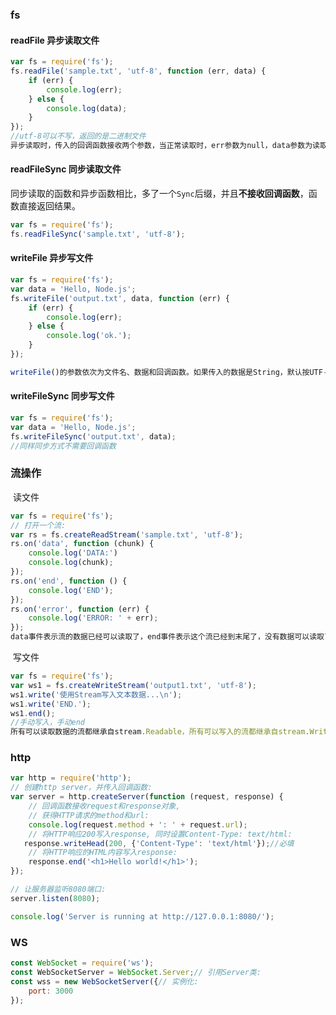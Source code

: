 ### fs

#### readFile 异步读取文件

```javascript
var fs = require('fs');
fs.readFile('sample.txt', 'utf-8', function (err, data) {
    if (err) {
        console.log(err);
    } else {
        console.log(data);
    }
});
//utf-8可以不写，返回的是二进制文件
异步读取时，传入的回调函数接收两个参数，当正常读取时，err参数为null，data参数为读取到的String。当读取发生错误时，err参数代表一个错误对象，data为undefined。这也是Node.js标准的回调函数：第一个参数代表错误信息，第二个参数代表结果。后面我们还会经常编写这种回调函数。
```



#### readFileSync 同步读取文件

同步读取的函数和异步函数相比，多了一个`Sync`后缀，并且**不接收回调函数**，函数直接返回结果。

```javascript
var fs = require('fs');
fs.readFileSync('sample.txt', 'utf-8');
```



#### writeFile 异步写文件

```javascript
var fs = require('fs');
var data = 'Hello, Node.js';
fs.writeFile('output.txt', data, function (err) {
    if (err) {
        console.log(err);
    } else {
        console.log('ok.');
    }
});

writeFile()的参数依次为文件名、数据和回调函数。如果传入的数据是String，默认按UTF-8编码写入文本文件，如果传入的参数是Buffer，则写入的是二进制文件。回调函数由于只关心成功与否，因此只需要一个err参数。
```



#### writeFileSync 同步写文件

```javascript
var fs = require('fs');
var data = 'Hello, Node.js';
fs.writeFileSync('output.txt', data);
//同样同步方式不需要回调函数
```



### 流操作

​     读文件

```javascript
var fs = require('fs');
// 打开一个流:
var rs = fs.createReadStream('sample.txt', 'utf-8');
rs.on('data', function (chunk) {
    console.log('DATA:')
    console.log(chunk);
});
rs.on('end', function () {
    console.log('END');
});
rs.on('error', function (err) {
    console.log('ERROR: ' + err);
});
data事件表示流的数据已经可以读取了，end事件表示这个流已经到末尾了，没有数据可以读取了，error事件表示出错了。
```



​    写文件

```javascript
var fs = require('fs');
var ws1 = fs.createWriteStream('output1.txt', 'utf-8');
ws1.write('使用Stream写入文本数据...\n');
ws1.write('END.');
ws1.end();
//手动写入，手动end
所有可以读取数据的流都继承自stream.Readable，所有可以写入的流都继承自stream.Writable。
```



### http

```javascript
var http = require('http');
// 创建http server，并传入回调函数:
var server = http.createServer(function (request, response) {
    // 回调函数接收request和response对象,
    // 获得HTTP请求的method和url:
    console.log(request.method + ': ' + request.url);
    // 将HTTP响应200写入response, 同时设置Content-Type: text/html:
   response.writeHead(200, {'Content-Type': 'text/html'});//必填
    // 将HTTP响应的HTML内容写入response:
    response.end('<h1>Hello world!</h1>');
});

// 让服务器监听8080端口:
server.listen(8080);

console.log('Server is running at http://127.0.0.1:8080/');
```







### WS

```javascript
const WebSocket = require('ws');
const WebSocketServer = WebSocket.Server;// 引用Server类:
const wss = new WebSocketServer({// 实例化:
    port: 3000
});
```